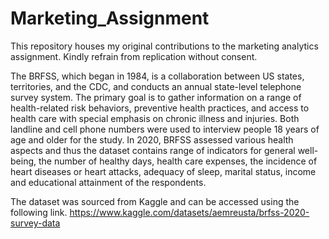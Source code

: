 # Marketing_Assignment
This repository houses my original contributions to the marketing analytics assignment. Kindly refrain from replication without consent. 

The BRFSS, which began in 1984, is a collaboration between US states, territories, and the CDC, and conducts an annual state-level telephone survey system. The primary goal is to gather information on a range of health-related risk behaviors, preventive health practices, and access to health care with special emphasis on chronic illness and injuries. Both landline and cell phone numbers were used to interview people 18 years of age and older for the study. In 2020, BRFSS assessed various health aspects and thus the dataset contains range of indicators for general well-being, the number of healthy days, health care expenses, the incidence of heart diseases or heart attacks, adequacy of sleep, marital status, income and educational attainment of the respondents. 

The dataset was sourced from Kaggle and can be accessed using the following link.
https://www.kaggle.com/datasets/aemreusta/brfss-2020-survey-data

